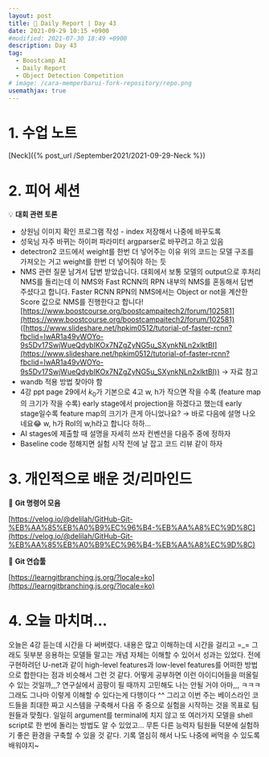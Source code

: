 ```yaml
---
layout: post
title: 📔 Daily Report | Day 43
date: 2021-09-29 10:15 +0900
#modified: 2021-07-30 18:49 +0900
description: Day 43
tag:
  - Boostcamp AI
  - Daily Report
  - Object Detection Competition
# image: /cara-memperbarui-fork-repository/repo.png
usemathjax: true
---
```


# 1. 수업 노트

[Neck]({% post_url /September2021/2021-09-29-Neck %})

# 2. 피어 세션

💡 **대회 관련 토론**

- 상원님
이미지 확인 프로그램 작성 - index 저장해서 나중에 바꾸도록
- 성욱님
자주 바뀌는 하이퍼 파라미터 argparser로 바꾸려고 하고 있음
- detectron2 코드에서 weight를 한번 더 넣어주는 이유
위의 코드는 모델 구조를 가져오는 거고 weight를 한번 더 넣어줘야 하는 듯
- NMS 관련 질문 남겨서 답변 받았습니다.
대회에서 보통 모델의 output으로 후처리 NMS를 돌리는데 이 NMS와 Fast RCNN의 RPN 내부의 NMS를 혼동해서 답변 주셨다고 합니다. Faster RCNN RPN의 NMS에서는 Object or not을 계산한 Score 값으로 NMS를 진행한다고 합니다!
[https://www.boostcourse.org/boostcampaitech2/forum/102581](https://www.boostcourse.org/boostcampaitech2/forum/102581)
([https://www.slideshare.net/hpkim0512/tutorial-of-faster-rcnn?fbclid=IwAR1a49vWOYo-9s5Dv17SwjWueQdybIKOx7NZgZyNG5u_SXynkNLn2xlktBI](https://www.slideshare.net/hpkim0512/tutorial-of-faster-rcnn?fbclid=IwAR1a49vWOYo-9s5Dv17SwjWueQdybIKOx7NZgZyNG5u_SXynkNLn2xlktBI)) → 자료 참고
- wandb 적용 방법 찾아야 함
- 4강 ppt page 29에서
$k_0$가 기본으로 4고 w, h가 작으면 작을 수록 (feature map의 크기가 작을 수록) early stage에서 projection을 하겠다고 했는데 early stage일수록 feature map의 크기가 큰게 아니었나요? 
→ 바로 다음에 설명 나오네요😂 w, h가 RoI의 w,h라고 합니다 하하...
- AI stages에 제출할 때 설명을 자세히 쓰자
컨벤션을 다음주 중에 정하자
- Baseline code 정해지면 실험 시작 전에 날 잡고 코드 리뷰 같이 하자

# 3. 개인적으로 배운 것/리마인드

🌿 **Git 명령어 모음**

[https://velog.io/@delilah/GitHub-Git-%EB%AA%85%EB%A0%B9%EC%96%B4-%EB%AA%A8%EC%9D%8C](https://velog.io/@delilah/GitHub-Git-%EB%AA%85%EB%A0%B9%EC%96%B4-%EB%AA%A8%EC%9D%8C)

🌿 **Git 연습툴**

[https://learngitbranching.js.org/?locale=ko](https://learngitbranching.js.org/?locale=ko)

# 4. 오늘 마치며...

오늘은 4강 듣는데 시간을 다 써버렸다. 내용은 많고 이해하는데 시간을 걸리고 =_= 그래도 뒷부분 응용하는 모델들 말고는 개념 자체는 이해할 수 있어서 성과는 있었다. 전에 구현하려던 U-net과 같이 high-level features과 low-level features를 어떠한 방법으로 합한다는 점과 비슷해서 그런 것 같다. 어떻게 공부하면 이런 아이디어들을 떠올릴 수 있는 것일까,,,? 연구실에서 곰팡이 필 때까지 고민해도 나는 안될 거야 아마,,, ㅋㅋㅋ 그래도 그나마 이렇게 이해할 수 있다는게 다행이다 ^^ 그리고 이번 주는 베이스라인 코드들을 최대한 짜고 시스템을 구축해서 다음 주 중으로 실험을 시작하는 것을 목표로 팀원들과 맞췄다. 일일히 argument를 terminal에 치지 않고 또 여러가지 모델을 shell script로 한 번에 돌리는 방법도 알 수 있었고... 무튼 다른 능력자 팀원들 덕분에 실험하기 좋은 환경을 구축할 수 있을 것 같다. 기록 열심히 해서 나도 나중에 써먹을 수 있도록 배워야지~